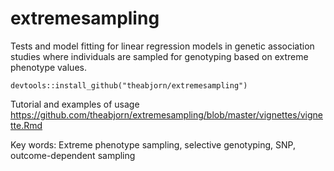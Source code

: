 # extremesampling

Tests and model fitting for linear regression models 
in genetic association studies where individuals are sampled
for genotyping based on extreme phenotype values.

```{r,eval=FALSE,warning=FALSE,message=FALSE}
devtools::install_github("theabjorn/extremesampling")
```

Tutorial and examples of usage https://github.com/theabjorn/extremesampling/blob/master/vignettes/vignette.Rmd

Key words: Extreme phenotype sampling, selective genotyping, SNP, 
outcome-dependent sampling
